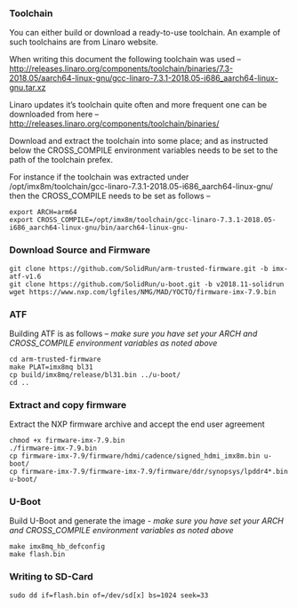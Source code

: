 ### Toolchain
You can either build or download a ready-to-use toolchain. An example of such toolchains are from Linaro website.

When writing this document the following toolchain was used – http://releases.linaro.org/components/toolchain/binaries/7.3-2018.05/aarch64-linux-gnu/gcc-linaro-7.3.1-2018.05-i686_aarch64-linux-gnu.tar.xz

Linaro updates it’s toolchain quite often and more frequent one can be downloaded from here – http://releases.linaro.org/components/toolchain/binaries/

Download and extract the toolchain into some place; and as instructed below the CROSS_COMPILE environment variables needs to be set to the path of the toolchain prefex.

For instance if the toolchain was extracted under /opt/imx8m/toolchain/gcc-linaro-7.3.1-2018.05-i686_aarch64-linux-gnu/ then the CROSS_COMPILE needs to be set as follows –
```
export ARCH=arm64
export CROSS_COMPILE=/opt/imx8m/toolchain/gcc-linaro-7.3.1-2018.05-i686_aarch64-linux-gnu/bin/aarch64-linux-gnu-
```

### Download Source and Firmware
```
git clone https://github.com/SolidRun/arm-trusted-firmware.git -b imx-atf-v1.6
git clone https://github.com/SolidRun/u-boot.git -b v2018.11-solidrun
wget https://www.nxp.com/lgfiles/NMG/MAD/YOCTO/firmware-imx-7.9.bin
```

### ATF
Building ATF is as follows – *make sure you have set your ARCH and CROSS_COMPILE environment variables as noted above*
```
cd arm-trusted-firmware
make PLAT=imx8mq bl31
cp build/imx8mq/release/bl31.bin ../u-boot/
cd ..
```

### Extract and copy firmware
Extract the NXP firmware archive and accept the end user agreement
```
chmod +x firmware-imx-7.9.bin
./firmware-imx-7.9.bin
cp firmware-imx-7.9/firmware/hdmi/cadence/signed_hdmi_imx8m.bin u-boot/
cp firmware-imx-7.9/firmware-imx-7.9/firmware/ddr/synopsys/lpddr4*.bin u-boot/
```

### U-Boot
Build U-Boot and generate the image - *make sure you have set your ARCH and CROSS_COMPILE environment variables as noted above*
```
make imx8mq_hb_defconfig
make flash.bin
```

### Writing to SD-Card
```
sudo dd if=flash.bin of=/dev/sd[x] bs=1024 seek=33
```
